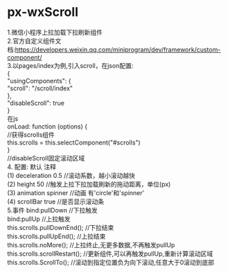 # px-wxScroll<br>
1.微信小程序上拉加载下拉刷新组件<br>
2.官方自定义组件文档:https://developers.weixin.qq.com/miniprogram/dev/framework/custom-component/<br>
3.以pages/index为例,引入scroll，在json配置:<br>
  {<br>
    "usingComponents": {<br>
      "scroll": "/scroll/index"<br>
    },<br>
    "disableScroll": true<br>
  }<br>
在js<br>
  onLoad: function (options) {<br>
      //获得scrolls组件<br>
      this.scrolls = this.selectComponent("#scrolls")<br>
  }<br>
//disableScroll固定滚动区域<br>
4.      配置:             默认          注释<br>
  (1)   deceleration      0.5          //滚动系数，越小滚动越快<br>
  (2)   height            50           //触发上拉下拉加载刷新的拖动距离，单位(px)<br>
  (3)   animation       spinner        //动画 有'circle'和'spinner'<br>
  (4)   scrollBar        true          //是否显示滚动条<br>
5.事件
  bind:pullDown  //下拉触发<br>
  bind:pullUp    //上拉触发<br>
  this.scrolls.pullDownEnd();     //下拉结束<br>
  this.scrolls.pullUpEnd();       //上拉结束<br>
  this.scrolls.noMore();          //上拉终止,无更多数据,不再触发pullUp<br>
  this.scrolls.scrollRestart();   //更新组件,可以再触发pullUp,重新计算滚动区域<br>
  this.scrolls.ScrollTo();        //滚动到指定位置负为向下滚动,任意大于0滚动到底部<br>
